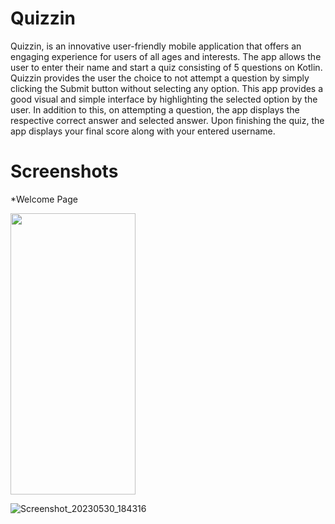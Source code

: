 # Quizzin
Quizzin, is an innovative user-friendly mobile application that offers an engaging experience for users of all ages and interests. The app allows the user to enter their name and start a quiz consisting of 5 questions on Kotlin. Quizzin provides the user the choice to not attempt a question by simply clicking the Submit button without selecting any option. This app provides a good visual and simple interface by highlighting the selected option by the user. In addition to this, on attempting a question, the app displays the respective correct answer and selected answer. Upon finishing the quiz, the app displays your final score along with your entered username.

# Screenshots

*Welcome Page

<img src = "https://github.com/Agrim2112/Quizzin/assets/128930038/6d357333-5814-49db-ab6b-ae6b4de6fe05" height =450 width =200> 


![Screenshot_20230530_184316](https://github.com/Agrim2112/Quizzin/assets/128930038/f5746bf4-c88b-4a20-907f-f5b036d678a3)
